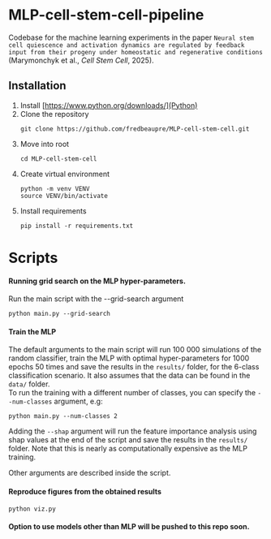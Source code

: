 # MLP-cell-stem-cell-pipeline

Codebase for the machine learning experiments in the paper `Neural stem cell quiescence and activation dynamics are regulated by feedback input from their progeny under homeostatic and regenerative conditions` (Marymonchyk et al., *Cell Stem Cell*, 2025).

## Installation 
1. Install [https://www.python.org/downloads/](Python)
2. Clone the repository  
   ```
   git clone https://github.com/fredbeaupre/MLP-cell-stem-cell.git
   ```
3. Move into root
   ```
   cd MLP-cell-stem-cell
   ```
4. Create virtual environment
   ```
   python -m venv VENV
   source VENV/bin/activate
   ``` 
5. Install requirements
   ```
   pip install -r requirements.txt
   ```

# Scripts
#### Running grid search on the MLP hyper-parameters.
Run the main script with the --grid-search argument  
```
python main.py --grid-search
``` 

#### Train the MLP 
The default arguments to the main script will run 100 000 simulations of the random classifier, train the MLP with optimal hyper-parameters for 1000 epochs 50 times and save the results in the `results/` folder, for the 6-class classification scenario. It also assumes that the data can be found in the `data/` folder.  
To run the training with a different number of classes, you can specify the `--num-classes` argument, e.g:  
```
python main.py --num-classes 2
```   

Adding the `--shap` argument will run the feature importance analysis using shap values at the end of the script and save the results in the `results/` folder. Note that this is nearly as computationally  expensive as the MLP training.

Other arguments are described inside the script.

#### Reproduce figures from the obtained results
```
python viz.py
```

#### Option to use models other than MLP will be pushed to this repo soon.



